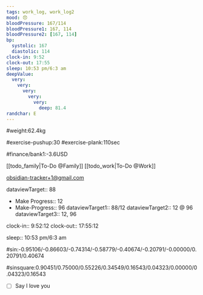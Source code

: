 ```yaml
---
tags: work_log, work_log2
mood: 😞
bloodPressure: 167/114
bloodPressure1: 167, 114
bloodPressure2: [167, 114]
bp:
  systolic: 167
  diastolic: 114
clock-in: 9:52
clock-out: 17:55
sleep: 10:53 pm/6:3 am
deepValue:
  very:
    very:
      very:
        very:
          very:
            deep: 81.4
randchar: E
---
```


#weight:62.4kg

#exercise-pushup:30
#exercise-plank:110sec

#finance/bank1:-3.6USD

[[todo_family|To-Do @Family]]
[[todo_work|To-Do @Work]]

obsidian-tracker+1@gmail.com

dataviewTarget:: 88

- Make Progress:: 12
- Make-Progress:: 96
  dataviewTarget1:: 88/12
  dataviewTarget2:: 12 @ 96
  dataviewTarget3:: 12, 96

clock-in:: 9:52:12
clock-out:: 17:55:12

sleep:: 10:53 pm/6:3 am

#sin:-0.95106/-0.86603/-0.74314/-0.58779/-0.40674/-0.20791/-0.00000/0.20791/0.40674

#sinsquare:0.90451/0.75000/0.55226/0.34549/0.16543/0.04323/0.00000/0.04323/0.16543

- [ ] Say I love you

